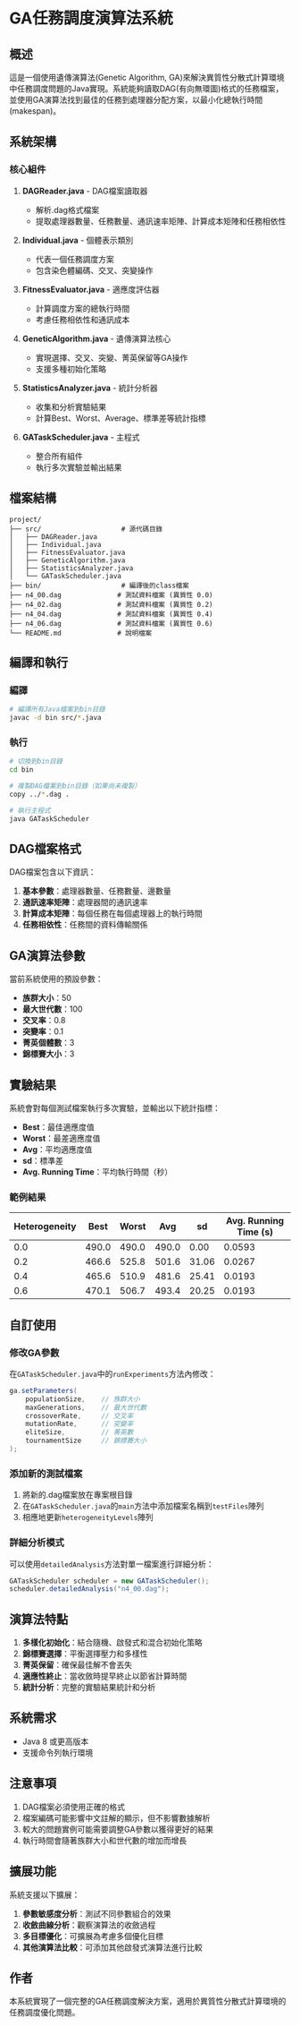 # GA任務調度演算法系統

## 概述

這是一個使用遺傳演算法(Genetic Algorithm, GA)來解決異質性分散式計算環境中任務調度問題的Java實現。系統能夠讀取DAG(有向無環圖)格式的任務檔案，並使用GA演算法找到最佳的任務到處理器分配方案，以最小化總執行時間(makespan)。

## 系統架構

### 核心組件

1. **DAGReader.java** - DAG檔案讀取器
   - 解析.dag格式檔案
   - 提取處理器數量、任務數量、通訊速率矩陣、計算成本矩陣和任務相依性

2. **Individual.java** - 個體表示類別
   - 代表一個任務調度方案
   - 包含染色體編碼、交叉、突變操作

3. **FitnessEvaluator.java** - 適應度評估器
   - 計算調度方案的總執行時間
   - 考慮任務相依性和通訊成本

4. **GeneticAlgorithm.java** - 遺傳演算法核心
   - 實現選擇、交叉、突變、菁英保留等GA操作
   - 支援多種初始化策略

5. **StatisticsAnalyzer.java** - 統計分析器
   - 收集和分析實驗結果
   - 計算Best、Worst、Average、標準差等統計指標

6. **GATaskScheduler.java** - 主程式
   - 整合所有組件
   - 執行多次實驗並輸出結果

## 檔案結構

```
project/
├── src/                    # 源代碼目錄
│   ├── DAGReader.java
│   ├── Individual.java
│   ├── FitnessEvaluator.java
│   ├── GeneticAlgorithm.java
│   ├── StatisticsAnalyzer.java
│   └── GATaskScheduler.java
├── bin/                    # 編譯後的class檔案
├── n4_00.dag              # 測試資料檔案 (異質性 0.0)
├── n4_02.dag              # 測試資料檔案 (異質性 0.2)
├── n4_04.dag              # 測試資料檔案 (異質性 0.4)
├── n4_06.dag              # 測試資料檔案 (異質性 0.6)
└── README.md              # 說明檔案
```

## 編譯和執行

### 編譯

```bash
# 編譯所有Java檔案到bin目錄
javac -d bin src/*.java
```

### 執行

```bash
# 切換到bin目錄
cd bin

# 複製DAG檔案到bin目錄（如果尚未複製）
copy ../*.dag .

# 執行主程式
java GATaskScheduler
```

## DAG檔案格式

DAG檔案包含以下資訊：

1. **基本參數**：處理器數量、任務數量、邊數量
2. **通訊速率矩陣**：處理器間的通訊速率
3. **計算成本矩陣**：每個任務在每個處理器上的執行時間
4. **任務相依性**：任務間的資料傳輸關係

## GA演算法參數

當前系統使用的預設參數：

- **族群大小**：50
- **最大世代數**：100
- **交叉率**：0.8
- **突變率**：0.1
- **菁英個體數**：3
- **錦標賽大小**：3

## 實驗結果

系統會對每個測試檔案執行多次實驗，並輸出以下統計指標：

- **Best**：最佳適應度值
- **Worst**：最差適應度值
- **Avg**：平均適應度值
- **sd**：標準差
- **Avg. Running Time**：平均執行時間（秒）

### 範例結果

| Heterogeneity | Best  | Worst | Avg   | sd    | Avg. Running Time (s) |
|---------------|-------|-------|-------|-------|----------------------|
| 0.0           | 490.0 | 490.0 | 490.0 | 0.00  | 0.0593              |
| 0.2           | 466.6 | 525.8 | 501.6 | 31.06 | 0.0267              |
| 0.4           | 465.6 | 510.9 | 481.6 | 25.41 | 0.0193              |
| 0.6           | 470.1 | 506.7 | 493.4 | 20.25 | 0.0193              |

## 自訂使用

### 修改GA參數

在`GATaskScheduler.java`中的`runExperiments`方法內修改：

```java
ga.setParameters(
    populationSize,    // 族群大小
    maxGenerations,    // 最大世代數
    crossoverRate,     // 交叉率
    mutationRate,      // 突變率
    eliteSize,         // 菁英數
    tournamentSize     // 錦標賽大小
);
```

### 添加新的測試檔案

1. 將新的.dag檔案放在專案根目錄
2. 在`GATaskScheduler.java`的`main`方法中添加檔案名稱到`testFiles`陣列
3. 相應地更新`heterogeneityLevels`陣列

### 詳細分析模式

可以使用`detailedAnalysis`方法對單一檔案進行詳細分析：

```java
GATaskScheduler scheduler = new GATaskScheduler();
scheduler.detailedAnalysis("n4_00.dag");
```

## 演算法特點

1. **多樣化初始化**：結合隨機、啟發式和混合初始化策略
2. **錦標賽選擇**：平衡選擇壓力和多樣性
3. **菁英保留**：確保最佳解不會丟失
4. **適應性終止**：當收斂時提早終止以節省計算時間
5. **統計分析**：完整的實驗結果統計和分析

## 系統需求

- Java 8 或更高版本
- 支援命令列執行環境

## 注意事項

1. DAG檔案必須使用正確的格式
2. 檔案編碼可能影響中文註解的顯示，但不影響數據解析
3. 較大的問題實例可能需要調整GA參數以獲得更好的結果
4. 執行時間會隨著族群大小和世代數的增加而增長

## 擴展功能

系統支援以下擴展：

1. **參數敏感度分析**：測試不同參數組合的效果
2. **收斂曲線分析**：觀察演算法的收斂過程
3. **多目標優化**：可擴展為考慮多個優化目標
4. **其他演算法比較**：可添加其他啟發式演算法進行比較

## 作者

本系統實現了一個完整的GA任務調度解決方案，適用於異質性分散式計算環境的任務調度優化問題。 